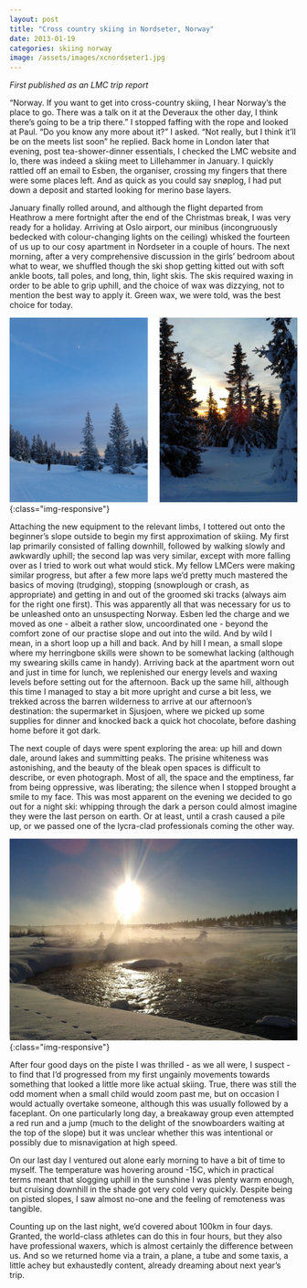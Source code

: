 ```yaml
---
layout: post
title: "Cross country skiing in Nordseter, Norway"
date: 2013-01-19
categories: skiing norway
image: /assets/images/xcnordseter1.jpg
---
```


*First published as an LMC trip report*

“Norway. If you want to get into cross-country skiing, I hear Norway’s the place to go. There was a talk on it at the Deveraux the other day, I think there’s going to be a trip there.” I stopped faffing with the rope and looked at Paul. “Do you know any more about it?” I asked. “Not really, but I think it’ll be on the meets list soon” he replied. Back home in London later that evening, post tea-shower-dinner essentials, I checked the LMC website and lo, there was indeed a skiing meet to Lillehammer in January. I quickly rattled off an email to Esben, the organiser, crossing my fingers that there were some places left. And as quick as you could say snøplog, I had put down a deposit and started looking for merino base layers.

January finally rolled around, and although the flight departed from Heathrow a mere fortnight after the end of the Christmas break, I was very ready for a holiday. Arriving at Oslo airport, our minibus (incongruously bedecked with colour-changing lights on the ceiling) whisked the fourteen of us up to our cosy apartment in Nordseter in a couple of hours. The next morning, after a very comprehensive discussion in the girls’ bedroom about what to wear, we shuffled though the ski shop getting kitted out with soft ankle boots, tall poles, and long, thin, light skis. The skis required waxing in order to be able to grip uphill, and the choice of wax was dizzying, not to mention the best way to apply it. Green wax, we were told, was the best choice for today.

![Nordseter](/assets/images/xcnordseter3.jpg){:class="img-responsive"}

Attaching the new equipment to the relevant limbs, I tottered out onto the beginner’s slope outside to begin my first approximation of skiing. My first lap primarily consisted of falling downhill, followed by walking slowly and awkwardly uphill; the second lap was very similar, except with more falling over as I tried to work out what would stick. My fellow LMCers were making similar progress, but after a few more laps we’d pretty much mastered the basics of moving (trudging), stopping (snowplough or crash, as appropriate) and getting in and out of the groomed ski tracks (always aim for the right one first). This was apparently all that was necessary for us to be unleashed onto an unsuspecting Norway. Esben led the charge and we moved as one - albeit a rather slow, uncoordinated one - beyond the comfort zone of our practise slope and out into the wild. And by wild I mean, in a short loop up a hill and back. And by hill I mean, a small slope where my herringbone skills were shown to be somewhat lacking (although my swearing skills came in handy).
Arriving back at the apartment worn out and just in time for lunch, we replenished our energy levels and waxing levels before setting out for the afternoon. Back up the same hill, although this time I managed to stay a bit more upright and curse a bit less, we trekked across the barren wilderness to arrive at our afternoon’s destination: the supermarket in Sjusjoen, where we picked up some supplies for dinner and knocked back a quick hot chocolate, before dashing home before it got dark.

The next couple of days were spent exploring the area: up hill and down dale, around lakes and summitting peaks. The prisine whiteness was astonishing, and the beauty of the bleak open spaces is difficult to describe, or even photograph. Most of all, the space and the emptiness, far from being oppressive, was liberating; the silence when I stopped brought a smile to my face. This was most apparent on the evening we decided to go out for a night ski: whipping through the dark a person could almost imagine they were the last person on earth. Or at least, until a crash caused a pile up, or we passed one of the lycra-clad professionals coming the other way.

![Nordseter](/assets/images/xcnordseter2.jpg){:class="img-responsive"}

After four good days on the piste I was thrilled - as we all were, I suspect - to find that I’d progressed from my first ungainly movements towards something that looked a little more like actual skiing. True, there was still the odd moment when a small child would zoom past me, but on occasion I would actually overtake someone, although this was usually followed by a faceplant. On one particularly long day, a breakaway group even attempted a red run and a jump (much to the delight of the snowboarders waiting at the top of the slope) but it was unclear whether this was intentional or possibly due to misnavigation at high speed.

On our last day I ventured out alone early morning to have a bit of time to myself. The temperature was hovering around -15C, which in practical terms meant that slogging uphill in the sunshine I was plenty warm enough, but cruising downhill in the shade got very cold very quickly. Despite being on pisted slopes, I saw almost no-one and the feeling of remoteness was tangible.

Counting up on the last night, we’d covered about 100km in four days. Granted, the world-class athletes can do this in four hours, but they also have professional waxers, which is almost certainly the difference between us. And so we returned home via a train, a plane, a tube and some taxis, a little achey but exhaustedly content, already dreaming about next year’s trip.
